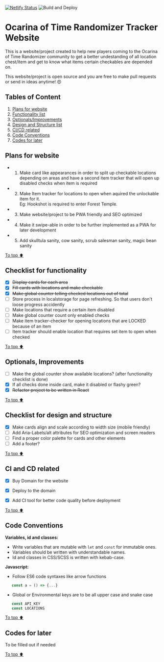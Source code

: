 [![Netlify Status](https://api.netlify.com/api/v1/badges/efbc2191-12d0-46aa-9277-96192dd39533/deploy-status)](https://app.netlify.com/sites/zelda-tracker/deploys)
![Build and Deploy](https://github.com/tommyhama95/ZOoTR-Location-Tracker/workflows/Build%20and%20Deploy/badge.svg)

# Ocarina of Time Randomizer Tracker Website
This is a website/project created to help new players coming to the Ocarina of Time Randomizer community to get a better undestanding of all location chest/item and get to know what items certain checkables are depended on. 

This website/project is open source and you are free to make pull requests or send in ideas anytime! :heart_eyes:

## Tables of Content
1. [Plans for website](#Plans-for-website)
2. [Functionality list](#Checklist-for-functionality)
3. [Optionals/Improvements](#Optionals,-Improvements)
4. [Design and Structure list](#Checklist-for-design-and-structure)
6. [CI/CD related](#CI-and-CD-related)
7. [Code Conventions](#Code-Conventions)
8. [Codes for later](#Codes-for-later)

## Plans for website
- 1. Make card like appearances in order to split up checkable locations depending on areas and have a second item tracker that will open up disabled checks when item is required

- 2. Make Item tracker for locations to open when aquired the unlockable item for it.<br>
Eg: Hookshot is required to enter Forest Temple.

- 3. Make website/project to be PWA friendly and SEO optimized

- 4. Make it swipe-able in order to be further implemented as a PWA for later development

- 5. Add skulltula sanity, cow sanity, scrub salesman sanity, magic bean sanity

[To top :arrow_up:](#Ocarina-of-Time-Randomizer-Tracker-Website)

## Checklist for functionality
- [x] ~~Display cards for each area~~
- [x] ~~Fill cards with locations and make checkable~~
- [x] ~~Make global counter telling checked locations out of total~~
- [ ] Store process in localstorage for page refreshing. So that users don't loose progress accidently
- [ ] Make locations that require a certain item disabled
- [ ] Make global counter count only enabled checks
- [ ] Make item tracker-checker for opening locations that are LOCKED because of an item
- [ ] Item tracker should enable location that requires set item to open when checked

[To top :arrow_up:](#Ocarina-of-Time-Randomizer-Tracker-Website)
## Optionals, Improvements
- [ ] Make the global counter show available locations? (after functionality checklist is done)
- [x] If all checks done inside card, make it disabled or flashy green?
- [x] ~~Refactor project to be written in React~~

[To top :arrow_up:](#Ocarina-of-Time-Randomizer-Tracker-Website)
## Checklist for design and structure
- [x] Make cards align and scale according to width size (mobile friendly)
- [ ] Add Aria-Labels/alt attributes for SEO optimization and screen readers
- [ ] Find a proper color palette for cards and other elements
- [ ] Add a footer?

[To top :arrow_up:](#Ocarina-of-Time-Randomizer-Tracker-Website)

## CI and CD related
- [x] Buy Domain for the website
- [x] Deploy to the domain
- [x] Add CI tool for better code quality before deployment


[To top :arrow_up:](#Ocarina-of-Time-Randomizer-Tracker-Website)
## Code Conventions
**Variables, id and classes:**<br>
- Write variables that are mutable with `let` and `const` for immutable ones.
- Variables should be written with understandable names.
- Id and classes in CSS/SCSS is written with kebab-case.

**Javascript:**<br>
- Follow ES6 code syntaxes like arrow functions
 ```jsx
    const a = () => {...} 
 ```
 - Global or Environmental keys are to be all upper case and snake case
 ```jsx
    const API_KEY 
    const LOCATIONS 
 ```

[To top :arrow_up:](#Ocarina-of-Time-Randomizer-Tracker-Website) 

## Codes for later
To be filled out if needed

[To top :arrow_up:](#Ocarina-of-Time-Randomizer-Tracker-Website)  